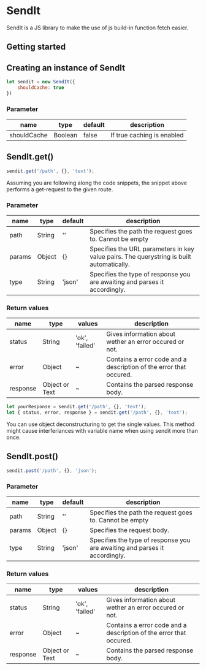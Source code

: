 # SendIt

SendIt is a JS library to make the use of js build-in function fetch easier.

## Getting started

## Creating an instance of SendIt

```js
let sendit = new SendIt({
    shouldCache: true
})
```

### Parameter

|name|type|default|description|
|---|---|---|---|
|shouldCache|Boolean|false|If true caching is enabled|

## SendIt.get()

```js
sendit.get('/path', {}, 'text');
```

Assuming you are following along the code snippets, the snippet above performs a get-request
to the given route.

### Parameter

|name|type|default|description|
|---|---|---|---|
|path|String|''|Specifies the path the request goes to. Cannot be empty|
|params|Object|{}|Specifies the URL parameters in key value pairs. The querystring is built automatically.|
|type|String|'json'|Specifies the type of response you are awaiting and parses it accordingly.|

### Return values

|name|type|values|description|
|---|---|---|---|
|status|String|'ok', 'failed'|Gives information about wether an error occured or not.|
|error|Object|~|Contains a error code and a description of the error that occured.|
|response|Object or Text|~|Contains the parsed response body.|

```js
let yourResponse = sendit.get('/path', {}, 'text');
let { status, error, response } = sendit.get('/path', {}, 'text');
```

You can use object deconstructuring to get the single values. This method might cause interferiances with variable name when
using sendit more than once.

## SendIt.post()

```js
sendit.post('/path', {}, 'json');
```

### Parameter

|name|type|default|description|
|---|---|---|---|
|path|String|''|Specifies the path the request goes to. Cannot be empty|
|params|Object|{}|Specifies the request body.|
|type|String|'json'|Specifies the type of response you are awaiting and parses it accordingly.|

### Return values

|name|type|values|description|
|---|---|---|---|
|status|String|'ok', 'failed'|Gives information about wether an error occured or not.|
|error|Object|~|Contains a error code and a description of the error that occured.|
|response|Object or Text|~|Contains the parsed response body.|
